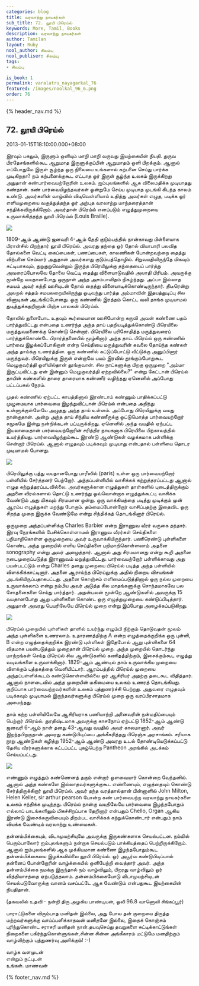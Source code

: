 ```yaml
---
categories: blog
title: வரலாற்று நாயகர்கள்
sub_title: 72. லூயி பிரெய்ல்
keywords: More, Tamil, Books
description: வரலாற்று நாயகர்கள்
author: Tamilan
layout: Ruby
nool_author: சிலம்பு
nool_publiser: சிலம்பு
tags:
- சிலம்பு

is_book: 1
permalink: varalatru_nayagarkal_76
featured: /images/noolkal_96_6.png
order: 76
---
```

{% header_nav.md %}

## 72. லூயி பிரெய்ல்

2013-01-15T18:10:00.000+08:00

இரவும் பகலும், இருளும் ஒளியும் மாறி மாறி வருவது இயற்கையின் நியதி. துருவ பிரதேசங்களில்கூட ஆறுமாத இருளுக்குப்பின் ஆறுமாதம் ஒளி பிறக்கும். ஆனால் எப்போதுமே இருள் சூழ்ந்த ஒரு நிலையை உங்களால் கற்பனை செய்து பார்க்க முடிகிறதா? நம் கற்பனைக்குகூட எட்டாத ஓர் இருள் சூழ்ந்த உலகம் இருக்கிறது அதுதான் கண்பார்வையற்றோரின் உலகம். ஐம்புலங்களில் ஆக விலைமதிக்க முடியாதது கண்தான். கண் பார்வையிழந்தவர்கள் ஒன்றுமே செய்ய முடியாத முடங்கி கிடந்த காலம் உண்டு. அவர்களின் வாழ்வில் விடிவெள்ளியாய் உதித்து அவர்கள் எழுத, படிக்க ஓர் எளியமுறையை வகுத்துத்தந்த ஓர் அற்புத வரலாற்று மாந்தரைத்தான் சந்திக்கவிருக்கிறோம். அவர்தான் பிரெய்ல் எனப்படும் எழுத்துமுறையை உருவாக்கித்தந்த லூயி பிரெய்ல் (Louis Braille).

![](http://1.bp.blogspot.com/-bG_Uso3cEzI/UPUB93PH4SI/AAAAAAAADKw/c3E6MS3fSDk/s1600/Louis-Braille-Pressebild.jpg)

1809-ஆம் ஆண்டு ஜனவரி 4-ஆம் தேதி குடும்பத்தில் நான்காவது பிள்ளையாக பிரான்சில் பிறந்தார் லூயி பிரெய்ல். அவரது தந்தை ஓர் தோல் வியாபாரி பலவித தோல்களை வெட்டி கைப்பைகள், பணப்பைகள், காலணிகள் போன்றவற்றை தைத்து விற்பனை செய்வார் அதுதான் அவர்களது குடும்பத்தொழில். சிறுவயதிலிருந்தே மிகவும் சுட்டியாகவும், துறுதுறுவென்றும் இருந்த பிரெயிலுக்கு தந்தையைப் பார்த்து அவரைப்போலவே தோலை வெட்டி தைத்து விளையாடுவதில் அலாதி பிரியம். அவருக்கு மூன்றே வயதானபோது ஒருநாள் அந்த அசம்பாவிதம் நிகழ்ந்தது. அப்பா இல்லாத சமயம் அவர் கத்தி ஊசியுடன் தோல் தைத்து விளையாடிக்கொண்டிருந்தார். திடீரென்று அலறல் சத்தம் சமயலறையிலிருந்து ஓடிவந்து பார்த்த அம்மாவின் இதயத்துடிப்பு சில வினாடிகள் அடங்கிப்போனது. ஒரு கண்ணில் இரத்தம் கொட்ட வலி தாங்க முடியாமல் துடித்துக்கதறினான் பிஞ்சு பாலகன் பிரெய்ல்.

தோலில் துளைபோட உதவும் கூர்மையான ஊசிபோன்ற கருவி அவன் கண்ணை பதம் பார்த்துவிட்டது என்பதை உணர்ந்த அந்த தாய் பதறியடித்துக்கொண்டு பிரெயிலை மருத்துவமணைக்கு கொண்டு சென்றார். பிரெயிலை பரிசோதித்த மருத்துவரைப் பார்த்துக்கொண்டே பிரார்த்தனையில் மூழ்கினார் அந்த தாய். பிரெய்ல் ஒரு கண்ணில் பார்வை இழக்கப்போகிறான் என்ற செய்தியை மருத்துவரின் கவலை தோய்ந்த கண்கள் அந்த தாய்க்கு உணர்த்தின. ஒரு கண்ணில் கட்டுப்போட்டு வீட்டுக்கு அனுப்பினார் மருத்துவர். பிரெயிலுக்கு இருள் என்றாலே பயம் இரவில் தூங்கும்போதுகூட மெழுகுவர்த்தி ஒளியில்தான் தூங்குவான். சில நாட்களுக்கு பிறகு ஒருமுறை "அம்மா இருட்டிவிட்டது ஏன் இன்னும் மெழுகுவர்த்தி ஏற்றவில்லை?" என்று கேட்டான் பிரெய்ல் தாயின் கண்களில் தாரை தாரையாக கண்ணீர் வழிந்தது ஏனெனில் அப்போது பட்டப்பகல் நேரம்.

முதல் கண்ணில் ஏற்பட்ட காயத்தினால் இரண்டாம் கண்ணும் பாதிக்கப்பட்டு முழுமையாக பார்வையை இழந்துவிட்டான் பிரெய்ல் என்பதை அறிந்து உள்ளுக்குள்ளேயே அழுதது அந்த தாய் உள்ளம். அப்போது பிரெயிலுக்கு வயது நான்குதான். அன்று அந்த தாய் சிந்திய கண்ணீருக்கு ஒட்டுமொத்த பார்வையற்றோர் சமூகமே இன்று நன்றிக்கடன் பட்டிருக்கிறது. ஏனெனில் அந்த வயதில் ஏற்பட்ட இயலாமைதான் பார்வையற்றோரின் சரித்திர நாயகனாக பிரெயிலை பிற்காலத்தில் உயர்த்தியது. பார்வையிழந்தும்கூட இரண்டு ஆண்டுகள் வழக்கமாக பள்ளிக்கு சென்றார் பிரெய்ல். ஆனால் எழுதவும் படிக்கவும் முடியாது என்பதால் பள்ளியை தொடர முடியாமல் போனது.

![](http://4.bp.blogspot.com/-DrwqUPHOOq0/UPUDouD3xwI/AAAAAAAADMQ/5nmeGKR6XBA/s1600/Louis_Braille.png)

பிரெயிலுக்கு பத்து வயதானபோது பாரீஸில் (paris) உள்ள ஒரு பார்வையற்றோர் பள்ளியில் சேர்த்தனர் பெற்றோர். அந்தப்பள்ளியில் வாசிக்கக் கற்றுத்தரப்பட்டது ஆனால் எழுத கற்றுத்தரப்படவில்லை. அவர்களுக்கான எழுத்துகள் தாள்களில் புடைத்திருக்கும் அதனை விரல்களால் தொட்டு உணர்ந்து ஒவ்வொன்றாக எழுத்துக்கூட்டி வாசிக்க வேண்டும் அது மிகவும் சிரமமான ஒன்று. ஒரு வாக்கியத்தை படித்து முடிக்கும் முன் ஆரம்ப எழுத்துகள் மறந்து போகும். தம்மைப்போன்றோர் வாசிப்பதற்கு இதைவிட ஒரு சிறந்த முறை இருக்க வேண்டுமே என்று சிந்திக்கத் தொடங்கினார் பிரெய்ல்.

ஒருமுறை அந்தப்பள்ளிக்கு Charles Barbier என்ற இராணுவ வீரர் வருகை தந்தார். இரவு நேரங்களில் பேசிக்கொள்ளாமல் இராணுவ வீரர்கள் செய்திகளை பறிமாறிகொள்ள ஒருமுறையை அவர் உருவாக்கியிருந்தார். பணிரெண்டு புள்ளிகளை கொண்ட அந்த முறையில் எளிய செய்திகளை பறிமாறிகொள்ளலாம் அதனை sonography என்று அவர் அழைத்தார். ஆனால் அது சிரமமானது என்று கூறி அதனை நடைமுறைப்படுத்த இராணுவம் மறுத்துவிட்டது. பார்வையற்றோர் பள்ளிக்காவது அது பயன்படட்டும் என்று Charles தனது முறையை பிரெய்ல் படித்த அந்த பள்ளியில் விளக்கிக்காட்டினார். அதனை ஆராய்ந்த பிரெய்லுக்கு அதில் நிறைய விசயங்கள் அடங்கியிருப்பதாகபட்டது. அதனை கொஞ்சம் எளிமைப்படுத்தினால் ஒரு நல்ல முறையை உருவாக்கலாம் என்று நம்பிய அவர் அடுத்த சில மாதங்களுக்கு சொந்தமாகவே பல சோதனைகளை செய்து பார்த்தார். அதன்பலன் மூன்றே ஆண்டுகளில் அவருக்கு 15 வயதானபோது ஆறு புள்ளிகளை கொண்ட ஒரு எழுத்துமுறையை கண்டுப்பிடித்தார். அதுதான் அவரது பெயரிலேயே பிரெய்ல் முறை என்று இப்போது அழைக்கப்படுகிறது.

![](http://3.bp.blogspot.com/-7odbdqz8RLE/UPUEJgt-dGI/AAAAAAAADMg/Obu9tDCeVnU/s1600/braille.gif)

பிரெய்ல் முறையில் புள்ளிகள் தாளில் உயர்ந்து எழும்பி நிற்கும் தொடுவதன் மூலம் அந்த புள்ளிகளை உணரலாம். உதாரணத்திற்கு A என்ற எழுத்தைக்குறிக்க ஒரு புள்ளி, B என்ற எழுத்தைக்குறிக்க இரண்டு புள்ளிகள் இதேபோல் ஆறு புள்ளிகளை 64 விதமாக பயன்படுத்தும் முறைதான் பிரெய்ல் முறை. அந்த முறையில் தொடர்ந்து மாற்றங்கள் செய்த பிரெய்ல் சில ஆண்டுகளில் கணிதத்திற்கும், இசைக்கும்கூட எழுத்து வடிவங்களை உருவாக்கினார். 1829-ஆம் ஆண்டில் தாம் உருவாக்கிய முறையை விளக்கும் புத்தகத்தை வெளியிட்டார். ஆரம்பத்தில் பிரெய்ல் முறையை அந்தப்பள்ளிக்கூடம் கண்டுகொள்ளவில்லை ஓர் ஆசிரியர் அதற்கு தடைகூட விதித்தார். ஆனால் நாளடைவில் அந்த முறையின் மகிமையை உலகம் உணரத் தொடங்கியது. குறிப்பாக பார்வையற்றவர்களின் உலகம் புத்துணர்ச்சி பெற்றது. அதுவரை எழுதவும் படிக்கவும் முடியாமல் இருந்தவர்களுக்கு பிரெய்ல் முறை ஒரு வரப்பிரசாதமாக அமைந்தது.

தாம் கற்ற பள்ளியிலேயே ஆசிரியராக பணியாற்றி அனைவரின் நன்மதிப்பையும் பெற்றார் பிரெய்ல். துரதிஷ்டமாக அவருக்கு காசநோய் ஏற்பட்டு 1852-ஆம் ஆண்டு ஜனவரி 6-ஆம் நாள் தனது 43-ஆவது வயதில் அவர் காலமானார். அவர் இறந்தபிறகுதான் அவரது கண்டுபிடிப்பை அங்கீகரித்தது பிரெஞ்சு அரசாங்கம். சரியாக நூறு ஆண்டுகள் கழித்து 1952-ஆம் ஆண்டு அவரது உடல் தோண்டியெடுக்கப்பட்டு தேசிய வீரர்களுக்காக கட்டப்பட்ட புகழ்பெற்ற Pantheon அரங்கில் அடக்கம் செய்யப்பட்டது.

![](http://3.bp.blogspot.com/-9jr3z3BgnXg/UPUEDDPrcVI/AAAAAAAADMY/hO2i4inlGPU/s1600/A005990-02.jpg)

எண்ணும் எழுத்தும் கண்ணெனத் தகும் என்றார் ஒளவையார் கொன்றை வேந்தனில். ஆனால் அந்த கண்களே இல்லாதவர்களுக்குகூட எண்ணையும், எழுத்தையும் கொண்டு சேர்த்திருக்கிறார் லூயி பிரெய்ல். அவர் தந்த வரத்தால்தான் பின்னாளில் John Milton, Helen Keller, sir arthur pearson போன்ற கண் பார்வையற்ற வரலாற்று நாயகர்களை உலகம் சந்திக்க முடிந்தது. பிரெய்ல் நான்கு வயதிலேயே பார்வையை இழந்தபோதும் எல்லாப் பாடங்களிலும் மிகச்சிறப்பாக தேறினார் என்பதும் Chello, Organ ஆகிய இரண்டு இசைக்கருவியையும் திறம்பட வாசிக்கக் கற்றுக்கொண்டார் என்பதும் நாம் வியக்க வேண்டிய் வரலாற்று உண்மைகள்.

தன்னம்பிக்கையும், விடாமுயற்சியுமே அவருக்கு இருகண்களாக செயல்பட்டன. நம்மில் பெரும்பாலோர் ஐம்புலங்களும் நன்றாக செயல்படும் பாக்கியத்தைப் பெற்றிருக்கிறோம். ஆனால் ஐம்புலங்களில் ஆக முக்கியமான கண்ணை இழந்தபோதும்கூட தன்னம்பிக்கையை இழக்கவில்லை லூயி பிரெய்ல். ஓர் அபூர்வ கண்டுபிடிப்பால் தன்னைப் போன்றோரின் வாழ்க்கையில் ஒளியேற்றி வைத்தார் அவர். அந்த தன்னம்பிக்கை நமக்கு இருந்தால் நம் வாழ்விலும், பிறரது வாழ்விலும் ஓர் வித்தியாசத்தை ஏற்படுத்தலாம். தன்னம்பிக்கையோடு விடாமுயற்சியுடன் செயல்படுவோருக்கு வானம் வசப்பட்டே ஆக வேண்டும் என்பதுகூட இயற்கையின் நியதிதான்.

(தகவலில் உதவி - நன்றி திரு.அழகிய பாண்டியன், ஒலி 96.8 வானொலி சிங்கப்பூர்)

பாராட்டுகளை விரும்பாத மனிதன் இல்லை, அது போல தன் குறையை திருத்த மற்றவர்களுக்கு வாய்ப்பளிக்காதவன் மனிதனே இல்லை, இதைக் கொஞ்சம் புரிந்துகொண்ட சராசரி மனிதன் நான்.தயவுசெய்து தவறுகளை சுட்டிக்காட்டுங்கள் நிறைகளை பகிர்ந்துகொள்ளுங்கள்,சின்ன சின்ன அங்கீகாரம் மட்டுமே மனதிற்கும் வாழ்விற்கும் புத்துணர்வு அளிக்கும்! :-)

வாழ்க வளமுடன்  
என்றும் நட்புடன்  
உங்கள். மாணவன்

{% footer_nav.md %}
